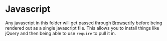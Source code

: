 # Javascript

Any javascript in this folder will get passed through [Browserify](http://browserify.org/) before being rendered out as a single javascript file.  This allows you to install things like jQuery and then being able to use `require` to pull it in.